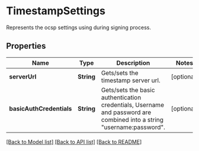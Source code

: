 ﻿
# TimestampSettings
Represents the ocsp settings using during signing process.

## Properties
Name | Type | Description | Notes
------------ | ------------- | ------------- | -------------
**serverUrl** | **String** | Gets/sets the timestamp server url. | [optional]
**basicAuthCredentials** | **String** | Gets/sets the basic authentication credentials, Username and password are combined into a string "username:password". | [optional]


[[Back to Model list]](../README.md#documentation-for-models) [[Back to API list]](../README.md#documentation-for-api-endpoints) [[Back to README]](../README.md)


